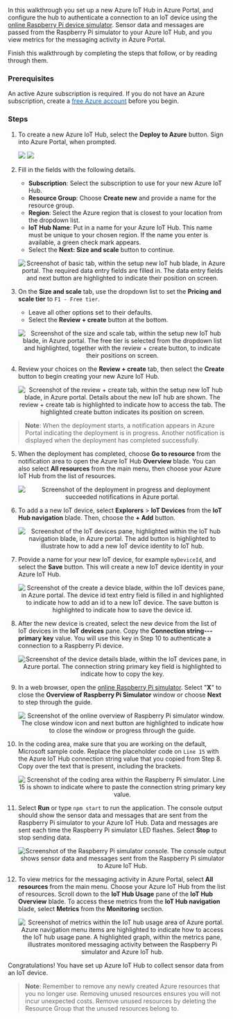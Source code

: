 In this walkthrough you set up a new Azure IoT Hub in Azure Portal, and configure the hub to authenticate a connection to an IoT device using the [online Raspberry Pi device simulator](https://azure-samples.github.io/raspberry-pi-web-simulator/#Getstarted). Sensor data and messages are passed from the Raspberry Pi simulator to your Azure IoT Hub, and you view metrics for the messaging activity in Azure Portal.

Finish this walkthrough by completing the steps that follow, or by reading through them.

### Prerequisites

An active Azure subscription is required. If you do not have an Azure subscription, create a <a href="https://azure.microsoft.com/free/" target="_blank"><span style="color: #0066cc;">free Azure account</span></a> before you begin.

### Steps

1. To create a new Azure IoT Hub, select the **Deploy to Azure** button. Sign into Azure Portal, when prompted.

	<a href="https://portal.azure.com/#create/microsoft.iothub" target="_blank"><img src="http://azuredeploy.net/deploybutton.png"/></a>
	<a href="http://armviz.io/#/?load=https%3A%2F%2Fportal.azure.com%2F%23create%2Fmicrosoft.iothub" target="_blank"><img src="http://armviz.io/visualizebutton.png"/></a>

2. Fill in the fields with the following details.

	- **Subscription**: Select the subscription to use for your new Azure IoT Hub.
	- **Resource Group**: Choose **Create new** and provide a name for the resource group.
	- **Region**: Select the Azure region that is closest to your location from the dropdown list.
	- **IoT Hub Name**: Put in a name for your Azure IoT Hub. This name must be unique to your chosen region. If the name you enter is available, a green check mark appears.
	- Select the **Next: Size and scale** button to continue.

	<p style="text-align:center;"><img src="../Linked_Image_Files/m02-l04-iot-02-hub-basics.png" alt="Screenshot of basic tab, within the setup new IoT hub blade, in Azure portal. The required data entry fields are filled in. The data entry fields and next button are highlighted to indicate their position on screen."></p>

3. On the **Size and scale** tab, use the dropdown list to set the **Pricing and scale tier** to `F1 - Free tier`.
	- Leave all other options set to their defaults.
	- Select the **Review + create** button at the bottom.

	<p style="text-align:center;"><img src="../Linked_Image_Files/m02-l04-iot-03-hub-size.png" alt="Screenshot of the size and scale tab, within the setup new IoT hub blade, in Azure portal. The free tier is selected from the dropdown list and highlighted, together with the review + create button, to indicate their positions on screen."></p>

4. Review your choices on the **Review + create** tab, then select the **Create** button to begin creating your new Azure IoT Hub.

	<p style="text-align:center;"><img src="../Linked_Image_Files/m02-l04-iot-04-hub-review.png" alt="Screenshot of the review + create tab, within the setup new IoT hub blade, in Azure portal. Details about the new IoT hub are shown. The review + create tab is highlighted to indicate how to access the tab. The highlighted create button indicates its position on screen."></p>

> **Note**: When the deployment starts, a notification appears in Azure Portal indicating the deployment is in progress. Another notification is displayed when the deployment has completed successfully.

5. When the deployment has completed, choose **Go to resource** from the notification area to open the Azure IoT Hub **Overview** blade. You can also select **All resources** from the main menu, then choose your Azure IoT Hub from the list of resources.

	<p style="text-align:center;"><img src="../Linked_Image_Files/m02-l04-iot-05-notify.png" alt="Screenshot of the deployment in progress and deployment succeeded notifications in Azure portal."></p>

6. To add a a new IoT device, select **Explorers** > **IoT Devices** from the **IoT Hub navigation** blade. Then, choose the **+ Add** button.

	<p style="text-align:center;"><img src="../Linked_Image_Files/m02-l04-iot-06-add-device.png" alt="Screenshot of the IoT devices pane, highlighted within the IoT hub navigation blade, in Azure portal. The add button is highlighted to illustrate how to add a new IoT device identity to IoT hub."></p>

7. Provide a name for your new IoT device, for example `myDeviceId`, and select the **Save** button. This will create a new IoT device identity in your Azure IoT Hub.

	<p style="text-align:center;"><img src="../Linked_Image_Files/m02-l04-iot-07-create-device.png" alt="Screenshot of the create a device blade, within the IoT devices pane, in Azure portal. The device id text entry field is filled in and highlighted to indicate how to add an id to a new IoT device. The save button is highlighted to indicate how to save the device id."></p>

8. After the new device is created, select the new device from the list of IoT devices in the **IoT devices** pane. Copy the **Connection string---primary key** value. You will use this key in Step 10 to authenticate a connection to a Raspberry Pi device.

	<p style="text-align:center;"><img src="../Linked_Image_Files/m02-l04-iot-08-copy-string.png" alt="Screenshot of the device details blade, within the IoT devices pane, in Azure portal. The connection string primary key field is highlighted to indicate how to copy the key."></p>

9. In a web browser, open the [online Raspberry Pi simulator](https://azure-samples.github.io/raspberry-pi-web-simulator/#Getstarted). Select "**X**" to close the **Overview of Raspberry Pi Simulator** window or choose **Next** to step through the guide.

	<p style="text-align:center;"><img src="../Linked_Image_Files/m02-l04-iot-09-pi-sim.png" alt="Screenshot of the online overview of Raspberry Pi simulator window. The close window icon and next button are highlighted to indicate how to close the window or progress through the guide."></p>

10. In the coding area, make sure that you are working on the default, Microsoft sample code. Replace the placeholder code on `Line 15` with the Azure IoT Hub connection string value that you copied from Step 8. Copy over the text that is present, including the brackets.

	<p style="text-align:center;"><img src="../Linked_Image_Files/m02-l04-iot-10-paste-string.png" alt="Screenshot of the coding area within the Raspberry Pi simulator. Line 15 is shown to indicate where to paste the connection string primary key value."></p>

11. Select **Run** or type `npm start` to run the application. The console output should show the sensor data and messages that are sent from the Raspberry Pi simulator to your Azure IoT Hub. Data and messages are sent each time the Raspberry Pi simulator LED flashes. Select **Stop** to stop sending data.

	<p style="text-align:center;"><img src="../Linked_Image_Files/m02-l04-iot-11-run-app.png" alt="Screenshot of the Raspberry Pi simulator console.  The console output shows sensor data and messages sent from the Raspberry Pi simulator to Azure IoT Hub."></p>

12. To view metrics for the messaging activity in Azure Portal, select **All resources** from the main menu. Choose your Azure IoT Hub from the list of resources. Scroll down to the **IoT Hub Usage** pane of the **IoT Hub Overview** blade. To access these metrics from the **IoT Hub navigation** blade, select **Metrics** from the **Monitoring** section.

	<p style="text-align:center;"><img src="../Linked_Image_Files/m02-l04-iot-12-msg-metrics.png" alt="Screenshot of metrics within the IoT hub usage area of Azure portal. Azure navigation menu items are highlighted to indicate how to access the IoT hub usage pane. A highlighted graph, within the metrics pane, illustrates monitored messaging activity between the Raspberry Pi simulator and Azure IoT hub."></p>

Congratulations! You have set up Azure IoT Hub to collect sensor data from an IoT device.

> **Note**: Remember to remove any newly created Azure resources that you no longer use. Removing unused resources ensures you will not incur unexpected costs. Remove unused resources by deleting the Resource Group that the unused resources belong to.